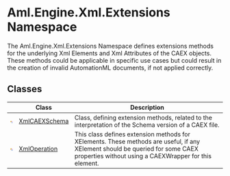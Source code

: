 Aml.Engine.Xml.Extensions Namespace
===================================
The Aml.Engine.Xml.Extensions Namespace defines extensions methods for the underlying Xml Elements and Xml Attributes of the CAEX objects. These methods could be applicable in specific use cases but could result in the creation of invalid AutomationML documents, if not applied correctly.


Classes
-------

                | Class              | Description                                                                                                                                                                            
--------------- | ------------------ | -------------------------------------------------------------------------------------------------------------------------------------------------------------------------------------- 
![Public class] | [XmlCAEXSchema][1] | Class, defining extension methods, related to the interpretation of the Schema version of a CAEX file.                                                                                 
![Public class] | [XmlOperation][2]  | This class defines extension methods for XElements. These methods are useful, if any XElement should be queried for some CAEX properties without using a CAEXWrapper for this element. 

[1]: XmlCAEXSchema/README.md
[2]: XmlOperation/README.md
[3]: https://www.automationml.org
[4]: ../icons/logoShade.png
[Public class]: ../icons/pubclass.gif "Public class"